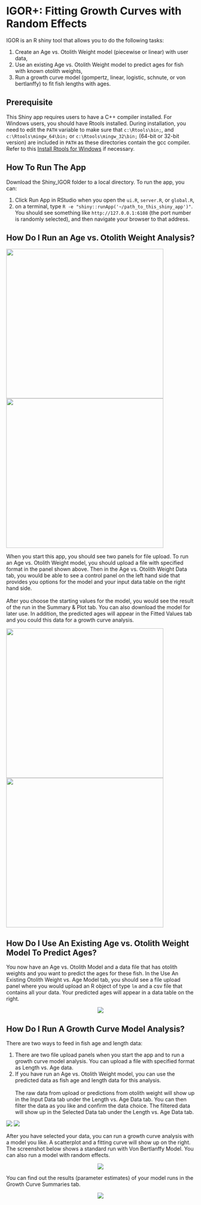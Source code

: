 # IGOR+: Fitting Growth Curves with Random Effects

IGOR is an R shiny tool that allows you to do the following tasks:
1. Create an Age vs. Otolith Weight model (piecewise or linear) with user data,
2. Use an existing Age vs. Otolith Weight model to predict ages for fish with known otolith weights,
3. Run a growth curve model (gompertz, linear, logistic, schnute, or von bertlanffy) to fit fish lengths with ages.

## Prerequisite

This Shiny app requires users to have a C++ compiler installed. For Windows users, you should have Rtools installed. During installation, you need to edit the `PATH` variable to make sure that `c:\Rtools\bin;`, and `c:\Rtools\mingw_64\bin;` or `c:\Rtools\mingw_32\bin;` (64-bit or 32-bit version) are included in `PATH` as these directories contain the gcc compiler. Refer to this [Install Rtools for Windows](https://github.com/stan-dev/rstan/wiki/Install-Rtools-for-Windows) if necessary.

## How To Run The App

Download the Shiny_IGOR folder to a local directory. To run the app, you can:
1. Click Run App in RStudio when you open the `ui.R`, `server.R`, or `global.R`,
2. on a terminal, type `R -e "shiny::runApp('~/path_to_this_shiny_app')"`. You should see something like `http://127.0.0.1:6108` (the port number is randomly selected), and then navigate your browser to that address.


## How Do I Run an Age vs. Otolith Weight Analysis?
<p float = "left">
  <img src = "imgs/1.png" width = "420" height = "400" />
  <img src = "imgs/2.png" width = "420" height = "400" /> 
</p>
When you start this app, you should see two panels for file upload. To run an Age vs. Otolith Weight model, you should upload a file with specified format in the panel shown above. Then in the Age vs. Otolith Weight Data tab, you would be able to see a control panel on the left hand side that provides you options for the model and your input data table on the right hand side.
<br></br>
After you choose the starting values for the model, you would see the result of the run in the Summary & Plot tab. You can also download the model for later use. In addition, the predicted ages will appear in the Fitted Values tab and you could this data for a growth curve analysis.
<p float = "left">
  <img src = "imgs/3.png" width = "420" height = "400" />
  <img src = "imgs/4.png" width = "420" height = "400" /> 
</p>

## How Do I Use An Existing Age vs. Otolith Weight Model To Predict Ages?

You now have an Age vs. Otolith Model and a data file that has otolith weights and you want to predict the ages for these fish. In the Use An Existing Otolith Weight vs. Age Model tab, you should see a file upload panel where you would upload an R object of type `lm` and a csv file that contains all your data. Your predicted ages will appear in a data table on the right.
<p align = "center">
  <img src = "imgs/5.png" />
</p>

## How Do I Run A Growth Curve Model Analysis?

There are two ways to feed in fish age and length data: 
1. There are two file upload panels when you start the app and to run a growth curve model analysis. You can upload a file with specified format as Length vs. Age data.
2. If you have run an Age vs. Otolith Weight model, you can use the predicted data as fish age and length data for this analysis.
<br></br>
The raw data from upload or predictions from otolith weight will show up in the Input Data tab under the Length vs. Age Data tab. You can then filter the data as you like and confirm the data choice. The filtered data will show up in the Selected Data tab under the Length vs. Age Data tab.
<p float="left">
  <img src = "imgs/6.png" />
  <img src = "imgs/7.png" /> 
</p>
After you have selected your data, you can run a growth curve analysis with a model you like. A scatterplot and a fitting curve will show up on the right. The screenshot below shows a standard run with Von Bertlanffy Model. You can also run a model with random effects.
<p align = "center">
  <img src = "imgs/8.png" />
</p>
You can find out the results (parameter estimates) of your model runs in the Growth Curve Summaries tab.
<p align = "center">
  <img src = "imgs/9.png" />
</p>
